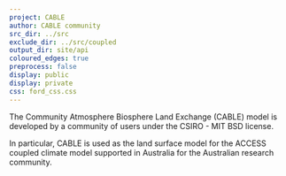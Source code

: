 ```yaml
---
project: CABLE
author: CABLE community
src_dir: ../src
exclude_dir: ../src/coupled
output_dir: site/api
coloured_edges: true
preprocess: false
display: public
display: private
css: ford_css.css
---
```


The Community Atmosphere Biosphere Land Exchange (CABLE) model is developed by a community of users under the CSIRO - MIT BSD license. 

In particular, CABLE is used as the land surface model for the ACCESS coupled climate model supported in Australia for the Australian research community.
